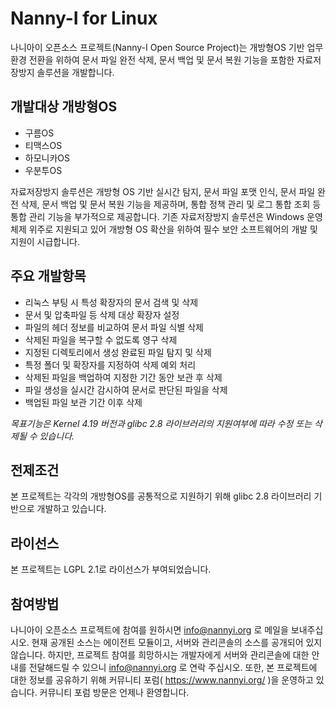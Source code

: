 # **Nanny-I for Linux**
나니아이 오픈소스 프로젝트(Nanny-I Open Source Project)는 개방형OS 기반 업무환경 전환을 위하여 문서 파일 완전 삭제, 문서 백업 및 문서 복원 기능을 포함한 자료저장방지 솔루션을 개발합니다.

## 개발대상 개방형OS
* 구름OS 
* 티맥스OS
* 하모니카OS
* 우분투OS

자료저장방지 솔루션은 개방형 OS 기반 실시간 탐지, 문서 파일 포맷 인식, 문서 파일 완전 삭제, 문서 백업 및 문서 복원 기능을 제공하며, 통합 정책 관리 및 로그 통합 조회 등 통합 관리 기능을 부가적으로 제공합니다.
기존 자료저장방지 솔루션은 Windows 운영체제 위주로 지원되고 있어 개방형 OS 확산을 위하여 필수 보안 소프트웨어의 개발 및 지원이 시급합니다.

## **주요 개발항목**
* 리눅스 부팅 시 특성 확장자의 문서 검색 및 삭제
* 문서 및 압축파일 등 삭제 대상 확장자 설정
* 파일의 헤더 정보를 비교하여 문서 파일 식별 삭제
* 삭제된 파일을 복구할 수 없도록 영구 삭제
* 지정된 디렉토리에서 생성 완료된 파일 탐지 및 삭제
* 특정 폴더 및 확장자를 지정하여 삭제 예외 처리
* 삭제된 파일을 백업하여 지정한 기간 동안 보관 후 삭제
* 파일 생성을 실시간 감시하여 문서로 판단된 파일을 삭제
* 백업된 파일 보관 기간 이후 삭제

*목표기능은 Kernel 4.19 버전과 glibc 2.8 라이브러리의 지원여부에 따라 수정 또는 삭제될 수 있습니다.*

## **전제조건**
본 프로젝트는 각각의 개방형OS를 공통적으로 지원하기 위해 glibc 2.8 라이브러리 기반으로 개발하고 있습니다.

## **라이선스**
본 프로젝트는 LGPL 2.1로 라이선스가 부여되었습니다.

## **참여방법**
나니아이 오픈소스 프로젝트에 참여를 원하시면 info@nannyi.org 로 메일을 보내주십시오. 현재 공개된 소스는 에이전트 모듈이고, 서버와 관리콘솔의 소스를 공개되어 있지 않습니다. 하지만, 프로젝트 참여를 희망하시는 개발자에게 서버와 관리콘솔에 대한 안내를 전달해드릴 수 있으니 info@nannyi.org 로 연락 주십시오. 또한, 본 프로젝트에 대한 정보를 공유하기 위해 커뮤니티 포럼( https://www.nannyi.org/ )을 운영하고 있습니다. 커뮤니티 포럼 방문은 언제나 환영합니다.

